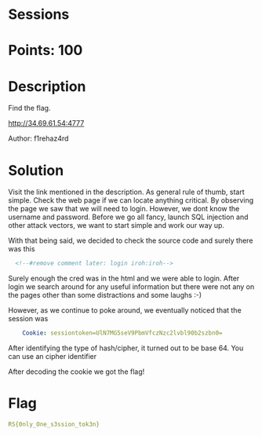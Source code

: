 # Sessions
# Points: 100
# Description
Find the flag.

http://34.69.61.54:4777

Author: f1rehaz4rd

# Solution
Visit the link mentioned in the description. As general rule of thumb, start simple.
Check the web page if we can locate anything critical. By observing the page
we saw that we will need to login. However, we dont know the username and password.
Before we go all fancy, launch SQL injection and other attack vectors, we want to start
simple and work our way up.

With that being said, we decided to check the source code and surely there was this
```html
  <!--#remove comment later: login iroh:iroh-->
```

Surely enough the cred was in the html and we were able to login. After login
we search around for any useful information but there were not any on the pages
other than some distractions and some laughs :-)

However, as we continue to poke around, we eventually noticed that the session was
```yaml
    Cookie: sessiontoken=UlN7MG5seV9PbmVfczNzc2lvbl90b2szbn0=
```

After identifying the type of hash/cipher, it turned out to be base 64. You can use an
cipher identifier

After decoding the cookie we got the flag!

# Flag

```yml
RS{0nly_One_s3ssion_tok3n}
```